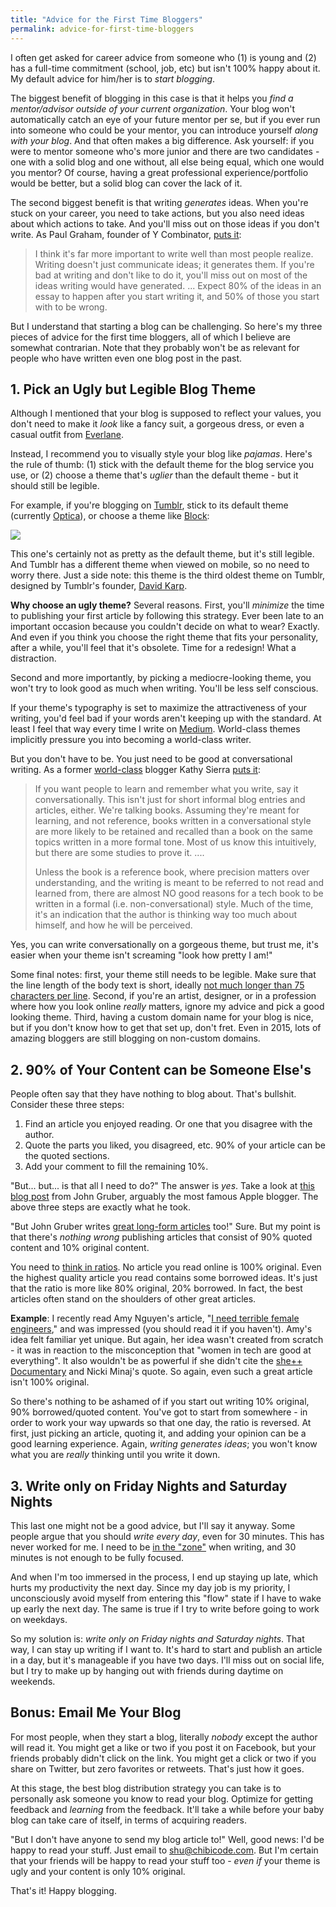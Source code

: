 ```yaml
---
title: "Advice for the First Time Bloggers"
permalink: advice-for-first-time-bloggers
---
```


I often get asked for career advice from someone who (1) is young and (2) has a full-time commitment (school, job, etc) but isn't 100% happy about it. My default advice for him/her is to *start blogging*.

The biggest benefit of blogging in this case is that it helps you *find a mentor/advisor outside of your current organization*. Your blog won't automatically catch an eye of your future mentor per se, but if you ever run into someone who could be your mentor, you can introduce yourself *along with your blog*. And that often makes a big difference. Ask yourself: if you were to mentor someone who's more junior and there are two candidates - one with a solid blog and one without, all else being equal, which one would you mentor? Of course, having a great professional experience/portfolio would be better, but a solid blog can cover the lack of it.

The second biggest benefit is that writing *generates* ideas. When you're stuck on your career, you need to take actions, but you also need ideas about which actions to take. And you'll miss out on those ideas if you don't write. As Paul Graham, founder of Y Combinator, [puts it](http://www.paulgraham.com/writing44.html):

> I think it's far more important to write well than most people realize. Writing doesn't just communicate ideas; it generates them. If you're bad at writing and don't like to do it, you'll miss out on most of the ideas writing would have generated. ... Expect 80% of the ideas in an essay to happen after you start writing it, and 50% of those you start with to be wrong.

But I understand that starting a blog can be challenging. So here's my three pieces of advice for the first time bloggers, all of which I believe are somewhat contrarian. Note that they probably won't be as relevant for people who have written even one blog post in the past.

## 1. Pick an Ugly but Legible Blog Theme

Although I mentioned that your blog is supposed to reflect your values, you don't need to make it *look* like a fancy suit, a gorgeous dress, or even a casual outfit from [Everlane](https://www.everlane.com/).

Instead, I recommend you to visually style your blog like *pajamas*. Here's the rule of thumb: (1) stick with the default theme for the blog service you use, or (2) choose a theme that's *uglier* than the default theme - but it should still be legible.

For example, if you're blogging on [Tumblr](http://tumblr.com), stick to its default theme (currently [Optica](https://www.tumblr.com/theme/37310)), or choose a theme like [Block](https://www.tumblr.com/theme/3):

![](http://chibicode.com/assets/images/2015-05-06-1/block.png)

This one's certainly not as pretty as the default theme, but it's still legible. And Tumblr has a different theme when viewed on mobile, so no need to worry there. Just a side note: this theme is the third oldest theme on Tumblr, designed by Tumblr's founder, [David Karp](http://en.wikipedia.org/wiki/David_Karp).

**Why choose an ugly theme?** Several reasons. First, you'll *minimize* the time to publishing your first article by following this strategy. Ever been late to an important occasion because you couldn't decide on what to wear? Exactly. And even if you think you choose the right theme that fits your personality, after a while, you'll feel that it's obsolete. Time for a redesign! What a distraction.

Second and more importantly, by picking a mediocre-looking theme, you won't try to look good as much when writing. You'll be less self conscious.

If your theme's typography is set to maximize the attractiveness of your writing, you'd feel bad if your words aren't keeping up with the standard. At least I feel that way every time I write on [Medium](http://medium.com/). World-class themes implicitly pressure you into becoming a world-class writer.

But you don't have to be. You just need to be good at conversational writing. As a former [world-class](http://headrush.typepad.com/creating_passionate_users/2006/05/what_makes_a_po.html) blogger Kathy Sierra [puts it](http://headrush.typepad.com/creating_passionate_users/2005/09/conversational_.html):

> If you want people to learn and remember what you write, say it conversationally. This isn't just for short informal blog entries and articles, either. We're talking books. Assuming they're meant for learning, and not reference, books written in a conversational style are more likely to be retained and recalled than a book on the same topics written in a more formal tone. Most of us know this intuitively, but there are some studies to prove it. ....
>
> Unless the book is a reference book, where precision matters over understanding, and the writing is meant to be referred to not read and learned from, there are almost NO good reasons for a tech book to be written in a formal (i.e. non-conversational) style. Much of the time, it's an indication that the author is thinking way too much about himself, and how he will be perceived.

Yes, you can write conversationally on a gorgeous theme, but trust me, it's easier when your theme isn't screaming "look how pretty I am!"

Some final notes: first, your theme still needs to be legible. Make sure that the line length of the body text is short, ideally [not much longer than 75 characters per line](http://baymard.com/blog/line-length-readability). Second, if you're an artist, designer, or in a profession where how you look online *really* matters, ignore my advice and pick a good looking theme. Third, having a custom domain name for your blog is nice, but if you don't know how to get that set up, don't fret. Even in 2015, lots of amazing bloggers are still blogging on non-custom domains.

## 2. 90% of Your Content can be Someone Else's

People often say that they have nothing to blog about. That's bullshit. Consider these three steps:

1. Find an article you enjoyed reading. Or one that you disagree with the author.
2. Quote the parts you liked, you disagreed, etc. 90% of your article can be the quoted sections.
3. Add your comment to fill the remaining 10%.

"But... but... is that all I need to do?" The answer is *yes*. Take a look at [this blog post](http://daringfireball.net/linked/2015/05/04/kovach-apple-watch) from John Gruber, arguably the most famous Apple blogger. The above three steps are exactly what he took.

"But John Gruber writes [great long-form articles](http://daringfireball.net/2015/04/the_apple_watch) too!" Sure. But my point is that there's *nothing wrong* publishing articles that consist of 90% quoted content and 10% original content.

You need to [think in ratios](https://blog.bufferapp.com/the-habits-of-successful-people-thinking-in-ratios). No article you read online is 100% original. Even the highest quality article you read contains some borrowed ideas. It's just that the ratio is more like 80% original, 20% borrowed. In fact, the best articles often stand on the shoulders of other great articles.

**Example**: I recently read Amy Nguyen's article, "[I need terrible female engineers](https://medium.com/@amyngyn/i-need-terrible-female-engineers-1023a2e973dd)," and was impressed (you should read it if you haven't). Amy's idea felt familiar yet unique. But again, her idea wasn't created from scratch - it was in reaction to the misconception that "women in tech are good at everything". It also wouldn't be as powerful if she didn't cite the [she++ Documentary](http://vimeo.com/63877454) and Nicki Minaj's quote. So again, even such a great article isn't 100% original.

So there's nothing to be ashamed of if you start out writing 10% original, 90% borrowed/quoted content. You've got to start from somewhere - in order to work your way upwards so that one day, the ratio is reversed. At first, just picking an article, quoting it, and adding your opinion can be a good learning experience. Again, *writing generates ideas*; you won't know what you are *really* thinking until you write it down.

## 3. Write only on Friday Nights and Saturday Nights

This last one might not be a good advice, but I'll say it anyway. Some people argue that you should *write every day*, even for 30 minutes. This has never worked for me. I need to be [in the "zone"](http://en.wikipedia.org/wiki/Flow_%28psychology%29) when writing, and 30 minutes is not enough to be fully focused.

And when I'm too immersed in the process, I end up staying up late, which hurts my productivity the next day. Since my day job is my priority, I unconsciously avoid myself from entering this "flow" state if I have to wake up early the next day. The same is true if I try to write before going to work on weekdays.

So my solution is: *write only on Friday nights and Saturday nights*. That way, I can stay up writing if I want to. It's hard to start and publish an article in a day, but it's manageable if you have two days. I'll miss out on social life, but I try to make up by hanging out with friends during daytime on weekends.

## Bonus: Email Me Your Blog

For most people, when they start a blog, literally *nobody* except the author will read it. You might get a like or two if you post it on Facebook, but your friends probably didn't click on the link. You might get a click or two if you share on Twitter, but zero favorites or retweets. That's just how it goes.

At this stage, the best blog distribution strategy you can take is to personally ask someone you know to read your blog. Optimize for getting feedback and *learning* from the feedback. It'll take a while before your baby blog can take care of itself, in terms of acquiring readers.

"But I don't have anyone to send my blog article to!" Well, good news: I'd be happy to read your stuff. Just email to [shu@chibicode.com](mailto:shu@chibicode.com). But I'm certain that your friends will be happy to read your stuff too - *even if* your theme is ugly and your content is only 10% original.

That's it! Happy blogging.
